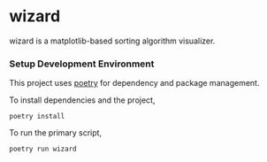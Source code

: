 # wizard

wizard is a matplotlib-based sorting algorithm visualizer.

### Setup Development Environment

This project uses [poetry](python-poetry.org) for dependency and package management.

To install dependencies and the project,

```
poetry install
```

To run the primary script,

```
poetry run wizard
```